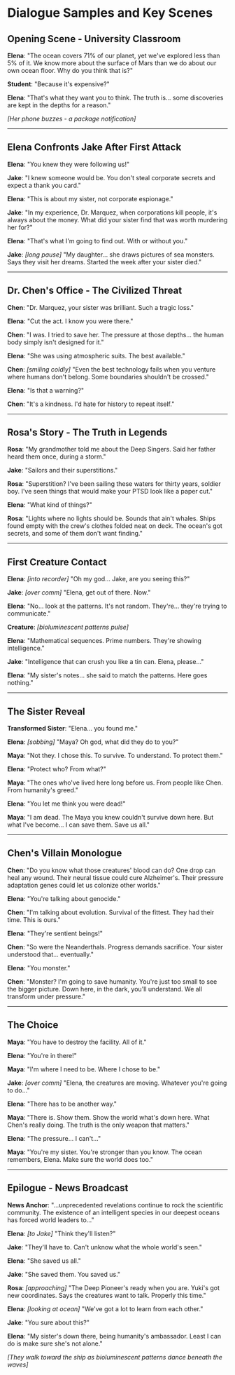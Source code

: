# Dialogue Samples and Key Scenes

## Opening Scene - University Classroom

**Elena**: "The ocean covers 71% of our planet, yet we've explored less than 5% of it. We know more about the surface of Mars than we do about our own ocean floor. Why do you think that is?"

**Student**: "Because it's expensive?"

**Elena**: "That's what they want you to think. The truth is... some discoveries are kept in the depths for a reason."

*[Her phone buzzes - a package notification]*

---

## Elena Confronts Jake After First Attack

**Elena**: "You knew they were following us!"

**Jake**: "I knew someone would be. You don't steal corporate secrets and expect a thank you card."

**Elena**: "This is about my sister, not corporate espionage."

**Jake**: "In my experience, Dr. Marquez, when corporations kill people, it's always about the money. What did your sister find that was worth murdering her for?"

**Elena**: "That's what I'm going to find out. With or without you."

**Jake**: *[long pause]* "My daughter... she draws pictures of sea monsters. Says they visit her dreams. Started the week after your sister died."

---

## Dr. Chen's Office - The Civilized Threat

**Chen**: "Dr. Marquez, your sister was brilliant. Such a tragic loss."

**Elena**: "Cut the act. I know you were there."

**Chen**: "I was. I tried to save her. The pressure at those depths... the human body simply isn't designed for it."

**Elena**: "She was using atmospheric suits. The best available."

**Chen**: *[smiling coldly]* "Even the best technology fails when you venture where humans don't belong. Some boundaries shouldn't be crossed."

**Elena**: "Is that a warning?"

**Chen**: "It's a kindness. I'd hate for history to repeat itself."

---

## Rosa's Story - The Truth in Legends

**Rosa**: "My grandmother told me about the Deep Singers. Said her father heard them once, during a storm."

**Jake**: "Sailors and their superstitions."

**Rosa**: "Superstition? I've been sailing these waters for thirty years, soldier boy. I've seen things that would make your PTSD look like a paper cut."

**Elena**: "What kind of things?"

**Rosa**: "Lights where no lights should be. Sounds that ain't whales. Ships found empty with the crew's clothes folded neat on deck. The ocean's got secrets, and some of them don't want finding."

---

## First Creature Contact

**Elena**: *[into recorder]* "Oh my god... Jake, are you seeing this?"

**Jake**: *[over comm]* "Elena, get out of there. Now."

**Elena**: "No... look at the patterns. It's not random. They're... they're trying to communicate."

**Creature**: *[bioluminescent patterns pulse]*

**Elena**: "Mathematical sequences. Prime numbers. They're showing intelligence."

**Jake**: "Intelligence that can crush you like a tin can. Elena, please..."

**Elena**: "My sister's notes... she said to match the patterns. Here goes nothing."

---

## The Sister Reveal

**Transformed Sister**: "Elena... you found me."

**Elena**: *[sobbing]* "Maya? Oh god, what did they do to you?"

**Maya**: "Not they. I chose this. To survive. To understand. To protect them."

**Elena**: "Protect who? From what?"

**Maya**: "The ones who've lived here long before us. From people like Chen. From humanity's greed."

**Elena**: "You let me think you were dead!"

**Maya**: "I am dead. The Maya you knew couldn't survive down here. But what I've become... I can save them. Save us all."

---

## Chen's Villain Monologue

**Chen**: "Do you know what those creatures' blood can do? One drop can heal any wound. Their neural tissue could cure Alzheimer's. Their pressure adaptation genes could let us colonize other worlds."

**Elena**: "You're talking about genocide."

**Chen**: "I'm talking about evolution. Survival of the fittest. They had their time. This is ours."

**Elena**: "They're sentient beings!"

**Chen**: "So were the Neanderthals. Progress demands sacrifice. Your sister understood that... eventually."

**Elena**: "You monster."

**Chen**: "Monster? I'm going to save humanity. You're just too small to see the bigger picture. Down here, in the dark, you'll understand. We all transform under pressure."

---

## The Choice

**Maya**: "You have to destroy the facility. All of it."

**Elena**: "You're in there!"

**Maya**: "I'm where I need to be. Where I chose to be."

**Jake**: *[over comm]* "Elena, the creatures are moving. Whatever you're going to do..."

**Elena**: "There has to be another way."

**Maya**: "There is. Show them. Show the world what's down here. What Chen's really doing. The truth is the only weapon that matters."

**Elena**: "The pressure... I can't..."

**Maya**: "You're my sister. You're stronger than you know. The ocean remembers, Elena. Make sure the world does too."

---

## Epilogue - News Broadcast

**News Anchor**: "...unprecedented revelations continue to rock the scientific community. The existence of an intelligent species in our deepest oceans has forced world leaders to..."

**Elena**: *[to Jake]* "Think they'll listen?"

**Jake**: "They'll have to. Can't unknow what the whole world's seen."

**Elena**: "She saved us all."

**Jake**: "She saved them. You saved us."

**Rosa**: *[approaching]* "The Deep Pioneer's ready when you are. Yuki's got new coordinates. Says the creatures want to talk. Properly this time."

**Elena**: *[looking at ocean]* "We've got a lot to learn from each other."

**Jake**: "You sure about this?"

**Elena**: "My sister's down there, being humanity's ambassador. Least I can do is make sure she's not alone."

*[They walk toward the ship as bioluminescent patterns dance beneath the waves]*